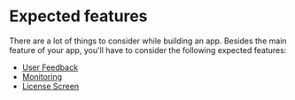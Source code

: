 # Expected features

There are a lot of things to consider while building an app.
Besides the main feature of your app,
you'll have to consider the following expected features:

- [User Feedback](user_feedback.md)
- [Monitoring](monitoring.md)
- [License Screen](licenses.md)
